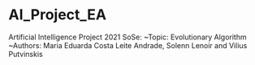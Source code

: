# AI_Project_EA
Artificial Intelligence Project 2021 SoSe: ~Topic: Evolutionary Algorithm ~Authors: Maria Eduarda Costa Leite Andrade, Solenn Lenoir and Vilius Putvinskis

